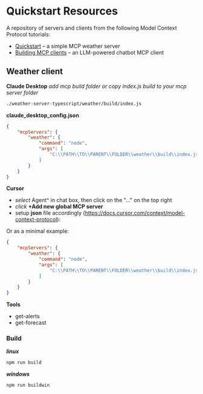 # Quickstart Resources

A repository of servers and clients from the following Model Context Protocol tutorials:
- [Quickstart](https://modelcontextprotocol.io/quickstart) – a simple MCP weather server
- [Building MCP clients](https://modelcontextprotocol.io/tutorials/building-a-client) – an LLM-powered chatbot MCP client


## Weather client

**Claude Desktop**
_add mcp build folder or copy index.js build to your mcp server folder_ 

```bash
./weather-server-typescript/weather/build/index.js
```
**claude_desktop_config.json**
```JSON
{
    "mcpServers": {
        "weather": {
            "command": "node",
            "args": [
                "C:\\PATH\\TO\\PARENT\\FOLDER\\weather\\build\\index.js"
            ]
        }
    }
}
```

**Cursor**
- _select_ Agent^ in chat box, then click on the "..." on the top right
- _click_  **+Add new global MCP server**
- setup **json** file accordingly (https://docs.cursor.com/context/model-context-protocol):

Or as a minimal example:
```JSON
{
    "mcpServers": {
        "weather": {
            "command": "node",
            "args": [
                "C:\\PATH\\TO\\PARENT\\FOLDER\\weather\\build\\index.js"
            ]
        }
    }
}
```


**Tools**
- get-alerts
- get-forecast

### Build

**_linux_**
```bash
npm run build
```

**_windows_**
```bash
npm run buildwin
```